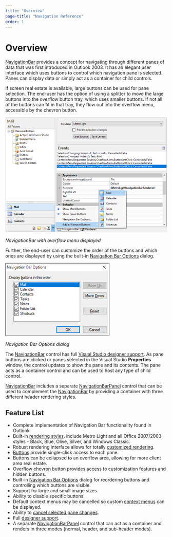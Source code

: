 ```yaml
---
title: "Overview"
page-title: "Navigation Reference"
order: 1
---
```

# Overview

[NavigationBar](xref:@ActiproUIRoot.Controls.Navigation.NavigationBar) provides a concept for navigating through different panes of data that was first introduced in Outlook 2003.  It has an elegant user interface which uses buttons to control which navigation pane is selected.  Panes can display data or simply act as a container for child controls.

If screen real estate is available, large buttons can be used for pane selection.  The end-user has the option of using a splitter to move the large buttons into the overflow button tray, which uses smaller buttons.  If not all of the buttons can fit in that tray, they flow out into the overflow menu, accessible by the chevron button.

![Screenshot](images/navigationbar-test-app-overflow-menu.png)

*NavigationBar with overflow menu displayed*

Further, the end-user can customize the order of the buttons and which ones are displayed by using the built-in [Navigation Bar Options](options-dialog.md) dialog.

![Screenshot](images/navigationbar-options-dialog.png)

*Navigation Bar Options dialog*

The [NavigationBar](xref:@ActiproUIRoot.Controls.Navigation.NavigationBar) control has full [Visual Studio designer support](designer-support.md).  As pane buttons are clicked or panes selected in the Visual Studio **Properties** window, the control updates to show the pane and its contents.  The pane acts as a container control and can be used to host any type of child control.

[NavigationBar](xref:@ActiproUIRoot.Controls.Navigation.NavigationBar) includes a separate [NavigationBarPanel](navigationbar-panel.md) control that can be used to complement the [NavigationBar](xref:@ActiproUIRoot.Controls.Navigation.NavigationBar) by providing a container with three different header rendering styles.

## Feature List

- Complete implementation of Navigation Bar functionality found in Outlook.
- Built-in [rendering styles](extensible-rendering.md).  include Metro Light and all Office 2007/2003 styles - Black, Blue, Olive, Silver, and Windows Classic.
- Robust rendering interface allows for totally [customized rendering](extensible-rendering.md).
- [Buttons](run-time-usage.md) provide single-click access to each pane.
- Buttons can be collapsed to an overflow area, allowing for more client area real estate.
- Overflow chevron button provides access to customization features and hidden buttons.
- Built-in [Navigation Bar Options](options-dialog.md) dialog for reordering buttons and controlling which buttons are visible.
- Support for large and small image sizes.
- Ability to disable specific buttons.
- Default context menus may be cancelled so custom [context menus](context-menus.md) can be displayed.
- Ability to [cancel selected pane changes](pane-selection.md).
- Full [designer support](designer-support.md).
- A separate [NavigationBarPanel](navigationbar-panel.md) control that can act as a container and renders in three modes (normal, header, and sub-header modes).
